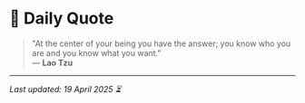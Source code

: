 # 📜 Daily Quote

> "At the center of your being you have the answer; you know who you are and you know what you want."  
> — **Lao Tzu**

---

_Last updated: 19 April 2025 ⏳_
